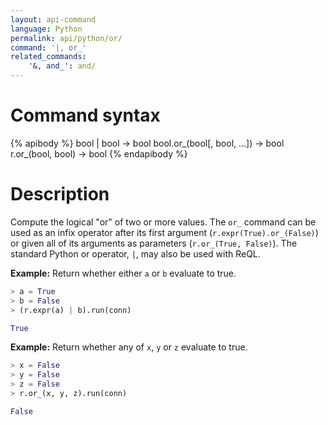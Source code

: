 ```yaml
---
layout: api-command
language: Python
permalink: api/python/or/
command: '|, or_'
related_commands:
    '&, and_': and/
---
```


# Command syntax #

{% apibody %}
bool | bool &rarr; bool
bool.or_(bool[, bool, ...]) &rarr; bool
r.or_(bool, bool) &rarr; bool
{% endapibody %}

# Description #

Compute the logical "or" of two or more values. The `or_` command can be used as an infix operator after its first argument (`r.expr(True).or_(False)`) or given all of its arguments as parameters (`r.or_(True, False)`). The standard Python or operator, `|`, may also be used with ReQL.

__Example:__ Return whether either `a` or `b` evaluate to true.

```py
> a = True
> b = False
> (r.expr(a) | b).run(conn)

True
```

__Example:__ Return whether any of `x`, `y` or `z` evaluate to true.

```py
> x = False
> y = False
> z = False
> r.or_(x, y, z).run(conn)

False
```
